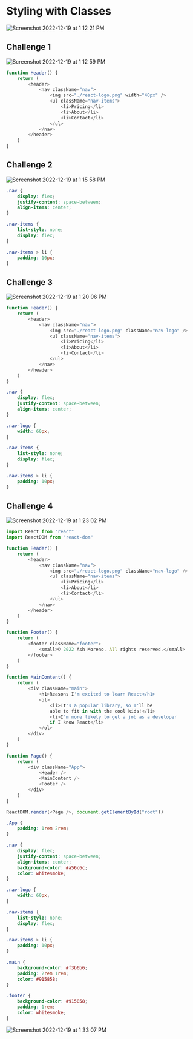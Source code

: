 # Styling with Classes

![Screenshot 2022-12-19 at 1 12 21 PM](https://user-images.githubusercontent.com/89284873/208501839-1dd03102-2180-4b08-adce-bd5ac9857646.png)

## Challenge 1

![Screenshot 2022-12-19 at 1 12 59 PM](https://user-images.githubusercontent.com/89284873/208501924-72b4abc3-597b-4908-a558-b52f3e338800.png)

```js
function Header() {
    return (
        <header>
            <nav className="nav">
                <img src="./react-logo.png" width="40px" />
                <ul className="nav-items">
                    <li>Pricing</li>
                    <li>About</li>
                    <li>Contact</li>
                </ul>
            </nav>
        </header>
    )
}
```

## Challenge 2

![Screenshot 2022-12-19 at 1 15 58 PM](https://user-images.githubusercontent.com/89284873/208502435-5fc45905-4699-4c89-af0f-553bd3dc3f62.png)


```css
.nav {
    display: flex;
    justify-content: space-between;
    align-items: center;
}

.nav-items {
    list-style: none;
    display: flex;
}

.nav-items > li {
    padding: 10px;
}
```

## Challenge 3

![Screenshot 2022-12-19 at 1 20 06 PM](https://user-images.githubusercontent.com/89284873/208503119-cb01d71a-9089-4d55-a32f-64167be38eaf.png)

```js
function Header() {
    return (
        <header>
            <nav className="nav">
                <img src="./react-logo.png" className="nav-logo" />
                <ul className="nav-items">
                    <li>Pricing</li>
                    <li>About</li>
                    <li>Contact</li>
                </ul>
            </nav>
        </header>
    )
}
```

```css
.nav {
    display: flex;
    justify-content: space-between;
    align-items: center;
}

.nav-logo {
    width: 60px;
}

.nav-items {
    list-style: none;
    display: flex;
}

.nav-items > li {
    padding: 10px;
}
```

## Challenge 4

![Screenshot 2022-12-19 at 1 23 02 PM](https://user-images.githubusercontent.com/89284873/208503610-529d066d-e6fa-499a-acd2-dde5574a3217.png)

```js
import React from "react"
import ReactDOM from "react-dom"

function Header() {
    return (
        <header>
            <nav className="nav">
                <img src="./react-logo.png" className="nav-logo" />
                <ul className="nav-items">
                    <li>Pricing</li>
                    <li>About</li>
                    <li>Contact</li>
                </ul>
            </nav>
        </header>
    )
}

function Footer() {
    return (
        <footer className="footer">
            <small>© 2022 Ash Moreno. All rights reserved.</small>
        </footer>
    )
}

function MainContent() {
    return (
        <div className="main">
            <h1>Reasons I'm excited to learn React</h1>
            <ol>
                <li>It's a popular library, so I'll be 
                able to fit in with the cool kids!</li>
                <li>I'm more likely to get a job as a developer
                if I know React</li>
            </ol>
        </div>
    )
}

function Page() {
    return (
        <div className="App">
            <Header />
            <MainContent />
            <Footer />
        </div>
    )
}

ReactDOM.render(<Page />, document.getElementById("root"))
```

```css
.App {
    padding: 1rem 2rem;
}

.nav {
    display: flex;
    justify-content: space-between;
    align-items: center;
    background-color: #a56c6c;
    color: whitesmoke;
}

.nav-logo {
    width: 60px;
}

.nav-items {
    list-style: none;
    display: flex;
}

.nav-items > li {
    padding: 10px;
}

.main {
    background-color: #f3b6b6;
    padding: 2rem 1rem;
    color: #915858;
}

.footer {
    background-color: #915858;
    padding: 1rem;
    color: whitesmoke;
}
```

![Screenshot 2022-12-19 at 1 33 07 PM](https://user-images.githubusercontent.com/89284873/208505373-fcba7e32-6e80-4a91-8660-49cee3b06552.png)

